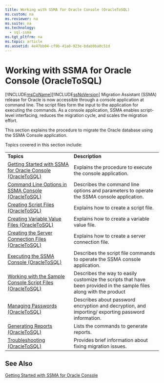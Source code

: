 ```yaml
---
title: Working with SSMA for Oracle Console (OracleToSQL)
ms.custom: na
ms.reviewer: na
ms.suite: na
ms.technology: 
  - sql-ssma
ms.tgt_pltfrm: na
ms.topic: article
ms.assetid: 4e47bb04-cf9b-41a0-923e-bdab9ba0c51d
---
```

# Working with SSMA for Oracle Console (OracleToSQL)
[!INCLUDE[msCoName](../content/includes/msCoName_md.md)][!INCLUDE[ssNoVersion](../content/includes/ssNoVersion_md.md)] Migration Assistant (SSMA) release for Oracle is now accessible through a console application at command line. The script files form the input to the application for executing the commands. As a console application, SSMA enables script\-level interfacing, reduces the migration cycle, and scales the migration effort.  
  
This section explains the procedure to migrate the Oracle database using the SSMA Console application.  
  
Topics covered in this section include:  
  
|||  
|-|-|  
|**Topics**|**Description**|  
|[Getting Started with SSMA  for Oracle Console &#40;OracleToSQL&#41;](../content/Getting-Started-with-SSMA--for-Oracle-Console--OracleToSQL-.md)|Explains the procedure to execute the console application.|  
|[Command Line Options in SSMA Console &#40;OracleToSQL&#41;](../content/Command-Line-Options-in-SSMA-Console--OracleToSQL-.md)|Describes the command line options and parameters to operate the SSMA console application.|  
|[Creating Script Files &#40;OracleToSQL&#41;](../content/Creating-Script-Files--OracleToSQL-.md)|Explains how to create a script file.|  
|[Creating Variable Value Files &#40;OracleToSQL&#41;](../content/Creating-Variable-Value-Files--OracleToSQL-.md)|Explains how to create a variable value file.|  
|[Creating the Server Connection Files &#40;OracleToSQL&#41;](../content/Creating-the-Server-Connection-Files--OracleToSQL-.md)|Explains how to create a server connection file.|  
|[Executing the SSMA Console &#40;OracleToSQL&#41;](../content/Executing-the-SSMA-Console--OracleToSQL-.md)|Describes the script file commands to operate the SSMA console application.|  
|[Working with the Sample Console Script Files &#40;OracleToSQL&#41;](../content/Working-with-the-Sample-Console-Script-Files--OracleToSQL-.md)|Describes the way to easily customize the scripts that have been provided in the sample files along with the product|  
|[Managing Passwords &#40;OracleToSQL&#41;](../content/Managing-Passwords--OracleToSQL-.md)|Describes about password encryption and decryption, and importing\/ exporting password information.|  
|[Generating Reports &#40;OracleToSQL&#41;](../content/Generating-Reports--OracleToSQL-.md)|Lists the commands to generate reports.|  
|[Troubleshooting &#40;OracleToSQL&#41;](../content/Troubleshooting--OracleToSQL-.md)|Provides brief information about fixing migration issues.|  
  
## See Also  
[Getting Started with SSMA for Oracle Console](assetId:///667a5e4a-6848-4973-a72d-1287f64718ac)  
  
